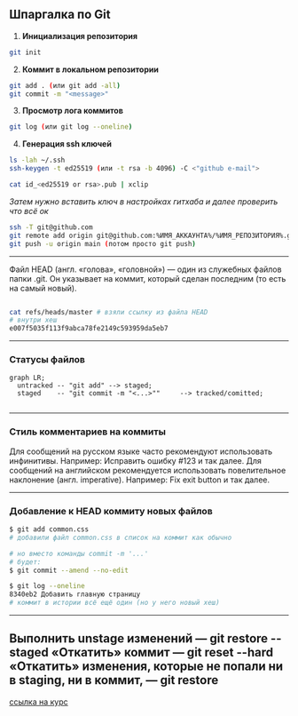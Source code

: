 Шпаргалка по Git 
---
1. **Инициализация репозитория**
```bash
git init
```

2. **Коммит в локальном репозитории**
```bash
git add . (или git add -all)
git commit -m "<message>"
```

3. **Просмотр лога коммитов**
```bash
git log (или git log --oneline)
```

4. **Генерация ssh ключей**
```bash
ls -lah ~/.ssh
ssh-keygen -t ed25519 (или -t rsa -b 4096) -C <"github e-mail">

cat id_<ed25519 or rsa>.pub | xclip
```

_Затем нужно вставить ключ в настройках гитхаба и далее проверить что всё ок_


```bash
ssh -T git@github.com
git remote add origin git@github.com:%ИМЯ_АККАУНТА%/%ИМЯ_РЕПОЗИТОРИЯ%.git
git push -u origin main (потом просто git push)
```

---

Файл HEAD (англ. «голова», «головной») — один из служебных файлов папки .git. Он указывает на коммит, который сделан последним (то есть на самый новый).

```bash

cat refs/heads/master # взяли ссылку из файла HEAD
# внутри хеш
e007f5035f113f9abca78fe2149c593959da5eb7
```
---
### Статусы файлов

```mermaid
graph LR;
  untracked -- "git add" --> staged;
  staged    -- "git commit -m "<...>""     --> tracked/comitted;
  
``` 

---
### Стиль комментариев на коммиты

Для сообщений на русском языке часто рекомендуют использовать инфинитивы. Например: Исправить ошибку #123 и так далее.
Для сообщений на английском рекомендуется использовать повелительное наклонение (англ. imperative). Например: Fix exit button и так далее.

---
### Добавление к HEAD коммиту новых файлов
```bash
$ git add common.css
# добавили файл common.css в список на коммит как обычно

# но вместо команды commit -m '...'
# будет:
$ git commit --amend --no-edit

$ git log --oneline
8340eb2 Добавить главную страницу
# коммит в истории всё ещё один (но у него новый хеш) 
```
---
Выполнить unstage изменений — git restore --staged <file>
«Откатить» коммит — git reset --hard <commit hash>
«Откатить» изменения, которые не попали ни в staging, ни в коммит, — git restore <file>
---

[ссылка на курс](https://practicum.yandex.ru/git-basics/?from=catalog)
